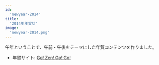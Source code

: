 ```yaml
---
id:
  'newyear-2014'
title:
  '2014年年賀状'
image:
  'newyear-2014.png'
---
```


午年ということで、午前・午後をテーマにした年賀コンテンツを作りました。

- 年賀サイト: [Go! Zen! Go! Go!](https://butchi.github.io/nenga/2014/)
